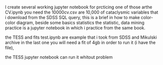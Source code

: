 I create several working jupyter notebook for prcticing one of those arthe CV.ipynb you need the 10000cv.csv are 10,000 of cataclysmic variables that
i download from the SDSS SQL query, this is a brief in how to make color-color diagram, beside some basics statistics
the statistic, data mining practice is a jupyter notebook in which i practice from the same book.

the TESS and fits test.ipynb are example that i took from SDSS and Mikulski archive in the last one you will need a fit of 4gb in order to run it (i have the file),

the TESS jupyter notebook can run it whitout problem 
